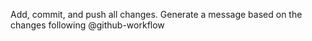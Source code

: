 Add, commit, and push all changes.
Generate a message based on the changes following @github-workflow